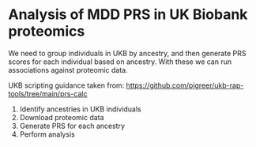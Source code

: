 # Analysis of MDD PRS in UK Biobank proteomics

We need to group individuals in UKB by ancestry, and then generate PRS scores for each individual based on ancestry. With these we can run associations against proteomic data. 

UKB scripting guidance taken from: https://github.com/pjgreer/ukb-rap-tools/tree/main/prs-calc


1. Identify ancestries in UKB individuals
2. Download proteomic data
3. Generate PRS for each ancestry
4. Perform analysis



